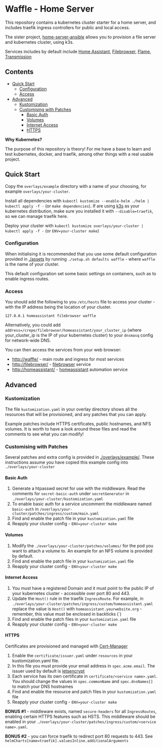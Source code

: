 # Waffle - Home Server

This repository contains a kubernetes cluster starter for a home server, and includes traefik ingress controllers for public and local access.

The sister project, [home-server-ansible](https://github.com/drinkataco/home-server-ansible) allows you to provision a file server and kubernetes cluster, using k3s.

Services includes by default include [Home Assistant](https://www.home-assistant.io/), [Filebrowser](https://github.com/filebrowser/filebrowser), [Flame](https://hub.docker.com/r/pawelmalak/flame), [Transmission](https://z.shw.al/transmission/web/)

## Contents

<!-- vim-md-toc format=bullets max_level=4 ignore=^Contents$ -->
* [Quick Start](#quick-start)
  * [Configuration](#configuration)
  * [Access](#access)
* [Advanced](#advanced)
  * [Kustomization](#kustomization)
  * [Customising with Patches](#customising-with-patches)
    * [Basic Auth](#basic-auth)
    * [Volumes](#volumes)
    * [Internet Access](#internet-access)
    * [HTTPS](#https)
<!-- vim-md-toc END -->

**Why Kubernetes?**

The purpose of this repository is theory! For me have a base to learn and test kubernetes, docker, and traefik, among other things with a real usable project.

## Quick Start

Copy the `overlays/example` directory with a name of your choosing, for example `overlays/your-cluster`.

Install all dependencies with `kubectl kustomize --enable-helm ./helm | kubectl apply -f -` (or `make dependencies`). If are using [k3s](https://k3s.io) as your kubernetes distribution, make sure you installed it with `--disable=traefik`, so we can manage traefik here.

Deploy your cluster with `kubectl kustomize overlays/your-cluster | kubectl apply -f -` (or `ENV=your-cluster make`)

### Configuration

When initialising it is recommended that you use some default configuration provided in [./assets](./assets) by running `./setup.sh defaults waffle` - where `waffle` is the name of your cluster.

This default configuration set some basic settings on containers, such as to enable ingress routes.

### Access

You should add the following to you `/etc/hosts` file to access your cluster - with the IP address being the location of your cluster.

```
127.0.0.1 homeassistant filebrowser waffle
```

Alternatively, you could add `address=/crepe/filebrowser/homeassistant/your_cluster_ip` (where your_cluster_ip is the IP of your kubernetes cluster) to your `dnsmasq` config for network-wide DNS.

You can then access the services from your web browser:

- [http://waffle/](http://waffle/) - main route and ingress for most services
- [http://filebrowser/](http://filebrowser/) - [filebrowser](https://github.com/filebrowser/filebrowser) service
- [http://homeassistant/](http://homeassistant/) - [homeassistant](https://www.home-assistant.io/) automation service

## Advanced

### Kustomization

The file `kustomization.yaml` in your overlay directory shows all the resources that will be provisioned, and any patches that you can apply.

Example patches include HTTPS certificates, public hostnames, and NFS volumes. It is worth to have a look around these files and read the comments to see what you can modify!

### Customising with Patches

Several patches and extra config is provided in [./overlays/example/](./overlays/example). These instructions assume you have copied this example config into `./overlays/your-cluster`

#### Basic Auth

1. Generate a htpasswd secret for use with the middleware. Read the comments for `secret-basic-auth` under `secretGenerator` in `./overlays/your-cluster/kustomization.yaml`
1. To enable basic auth for a service uncomment the middleware named `basic-auth` in `/overlays/your-cluster/patches/ingress/custom/main.yaml`
1. Find and enable the patch file in your `kustomization.yaml` file
1. Reapply your cluster config - `ENV=your-cluster make`

#### Volumes

1. Modify the `./overlays/your-cluster/patches/volumes/` for the pod you want to attach a volume to. An example for an NFS volume is provided by default.
1. Find and enable the patch file in your `kustomization.yaml` file
1. Reapply your cluster config - `ENV=your-cluster make`

#### Internet Access

1. You must have a registered Domain and it must point to the public IP of your kubernetes cluster - accessible over port 80 and 443.
1. Update the `Host()` rule in the traefik `IngressRoute`. For example, in `./overlays/your-cluster/patches/ingress/custom/homeassistant.yaml` replace the value is `Host()` with `homeassistant.yourwebsite.org` - remember, this value must be enclosed in backticks (\`)
1. Find and enable the patch files in your `kustomization.yaml` file
1. Reapply your cluster config - `ENV=your-cluster make`

#### HTTPS

Certificates are provisioned and managed with [Cert-Manager](https://cert-manager.io/)

1. Enable the `certificate/issuer.yaml` under `resources` in your kustomization.yaml file.
1. In this file you must provide your email address in `spec.acme.email`. The issuer used by default is [letsencrypt](https://letsencrypt.org/)
1. Each service has its own certificate in `certificate/<service name>.yaml`. You should change the values in `spec.commonName` and `spec.dnsNames[]` to match your DNS hostnames
1. Find and enable the resource and patch files in your `kustomization.yaml` file
1. Reapply your cluster config - `ENV=your-cluster make`

**BONUS #1** - middleware exists, named `secure-headers` for all `IngressRoutes`, enabling certain HTTPS features such as HSTS. This middleware should be enabled in your `./overlays/your-cluster/patches/ingress/custom/<service name>.yaml`.

**BONUS #2** - you can force traefik to redirect port 80 requests to 443. See `helmCharts[name=traefik].valuesInline.additionalArguments`

